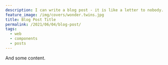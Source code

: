 ```yaml
---
description: I can write a blog post - it is like a letter to nobody.
feature_image: /img/covers/wonder.twins.jpg
title: Blog Post Title
permalink: /2021/06/04/blog-post/
tags:
  - web
  - components
  - posts
---
```


And some content.
